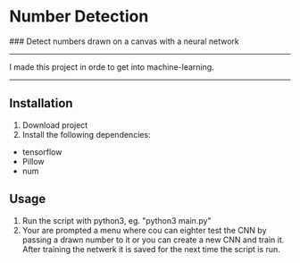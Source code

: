 # Number Detection

### Detect numbers drawn on a canvas with a neural network

---

I made this project in orde to get into machine-learning.

---

## Installation
1. Download project
2. Install the following dependencies:
  * tensorflow
  * Pillow
  * num

## Usage
1. Run the script with python3, eg. "python3 main.py"
2. Your are prompted a menu where cou can eighter test the CNN by passing a drawn number to it or you can create a new CNN and train it. After training the netwerk it is saved for the next time the script is run.
